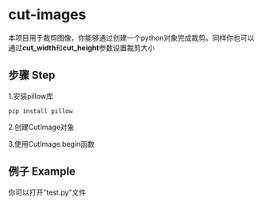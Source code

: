 # cut-images

本项目用于裁剪图像，你能够通过创建一个python对象完成裁剪。同样你也可以通过**cut_width**和**cut_height**参数设置裁剪大小

## 步骤 Step
1.安装pillow库
```shell
pip install pillow
```
2.创建CutImage对象

3.使用CutImage.begin函数

## 例子 Example
你可以打开"test.py"文件
